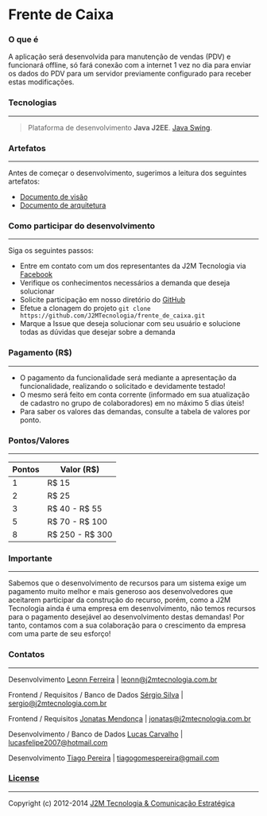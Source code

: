 Frente de Caixa
===============

### O que é

A aplicação será desenvolvida para manutenção de vendas (PDV) e funcionará offline, só fará conexão com a internet 1 vez no dia para enviar os dados do PDV para um servidor previamente configurado para receber estas modificações.


### Tecnologias
----------------

> Plataforma de desenvolvimento  **Java J2EE**. [Java Swing](http://pt.wikipedia.org/wiki/Swing_(Java)).


### Artefatos
-------------

Antes de começar o desenvolvimento, sugerimos a leitura dos seguintes artefatos:
* [Documento de visão](https://github.com/J2MTecnologia/frente_de_caixa/wiki/Documento-de-Vis%C3%A3o)
* [Documento de arquitetura](https://github.com/J2MTecnologia/frente_de_caixa/wiki/Documento-de-Arquitetura)

### Como participar do desenvolvimento
--------------------------------------

Siga os seguintes passos:

* Entre em contato com um dos representantes da J2M Tecnologia via [Facebook](https://www.facebook.com/groups/j2mcolaboradores/)
* Verifique os conhecimentos necessários a demanda que deseja solucionar
* Solicite participação em nosso diretório do [GitHub](https://github.com/J2MTecnologia)
* Efetue a clonagem do projeto ```git clone https://github.com/J2MTecnologia/frente_de_caixa.git```
* Marque a Issue que deseja solucionar com seu usuário e solucione todas as dúvidas que desejar sobre a demanda

### Pagamento (R$)
------------------

* O pagamento da funcionalidade será mediante a apresentação da funcionalidade, realizando o solicitado e devidamente testado!
* O mesmo será feito em conta corrente (informado em sua atualização de cadastro no grupo de colaboradores) em no máximo 5 dias úteis!
* Para saber os valores das demandas, consulte a tabela de valores por ponto.

### Pontos/Valores
------------------

Pontos  | Valor (R$)
------- | -------------
1       | R$ 15
2       | R$ 25
3       | R$ 40 - R$ 55
5       | R$ 70 - R$ 100
8       | R$ 250 - R$ 300


### Importante
---------------

Sabemos que o desenvolvimento de recursos para um sistema exige um pagamento muito melhor e mais generoso aos desenvolvedores que aceitarem participar da construção do recurso, porém, como a J2M Tecnologia ainda é uma empresa em desenvolvimento, não temos recursos para o pagamento desejável ao desenvolvimento destas demandas! Por tanto, contamos com a sua colaboração para o crescimento da empresa com uma parte de seu esforço!

### Contatos
------------

Desenvolvimento [Leonn Ferreira](https://www.facebook.com/leonn.ferreira) | leonn@j2mtecnologia.com.br

Frontend / Requisitos / Banco de Dados [Sérgio Silva](https://www.facebook.com/sergio.bezerradasilva) | sergio@j2mtecnologia.com.br

Frontend / Requisitos [Jonatas Mendonça](https://www.facebook.com/mmJonatas) | jonatas@j2mtecnologia.com.br

Desenvolvimento / Banco de Dados [Lucas Carvalho](https://www.facebook.com/lucas.fcc) | lucasfelipe2007@hotmail.com

Desenvolvimento [Tiago Pereira](https://www.facebook.com/pereira.gomes.tiago) | tiagogomespereira@gmail.com




### [License](LICENÇA)
----------------------

Copyright (c) 2012-2014 [J2M Tecnologia & Comunicação Estratégica](http://www.j2mtecnologia.com.br/) 

[issues]: https://github.com/J2MTecnologia/frente_de_caixa/issues "GitHub Issues for Frente de Caixa"

